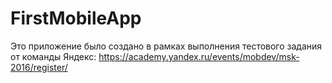 # FirstMobileApp
Это приложение было создано в рамках выполнения тестового задания от команды Яндекс: https://academy.yandex.ru/events/mobdev/msk-2016/register/
